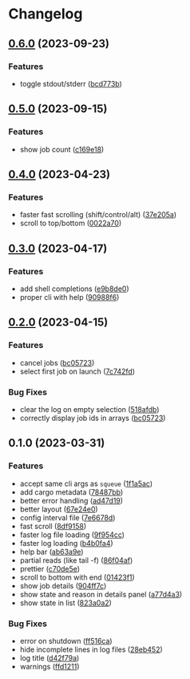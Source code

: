 # Changelog

## [0.6.0](https://github.com/kabouzeid/turm/compare/v0.5.0...v0.6.0) (2023-09-23)


### Features

* toggle stdout/stderr ([bcd773b](https://github.com/kabouzeid/turm/commit/bcd773bd21ccb64860e651e2da881d57253fecb8))

## [0.5.0](https://github.com/kabouzeid/turm/compare/v0.4.0...v0.5.0) (2023-09-15)


### Features

* show job count ([c169e18](https://github.com/kabouzeid/turm/commit/c169e1844574885246736dbde920ae0f77b121b2))

## [0.4.0](https://github.com/kabouzeid/turm/compare/v0.3.0...v0.4.0) (2023-04-23)


### Features

* faster fast scrolling (shift/control/alt) ([37e205a](https://github.com/kabouzeid/turm/commit/37e205aaf819e99e13aea70327de84289cba0482))
* scroll to top/bottom ([0022a70](https://github.com/kabouzeid/turm/commit/0022a70a58d6a0f2b1e159f0b5afef99ae6ea2c1))

## [0.3.0](https://github.com/kabouzeid/turm/compare/v0.2.0...v0.3.0) (2023-04-17)


### Features

* add shell completions ([e9b8de0](https://github.com/kabouzeid/turm/commit/e9b8de0018b3dd91d72db6e3c164aa18a1fe17d9))
* proper cli with help ([90988f6](https://github.com/kabouzeid/turm/commit/90988f65208b353204acd6a570be45e753bfcdfc))

## [0.2.0](https://github.com/kabouzeid/turm/compare/v0.1.0...v0.2.0) (2023-04-15)


### Features

* cancel jobs ([bc05723](https://github.com/kabouzeid/turm/commit/bc057230244ce215a585dbb318de762913524a5b))
* select first job on launch ([7c742fd](https://github.com/kabouzeid/turm/commit/7c742fdd3b66787b10df6a017de6c7522c8f9858))


### Bug Fixes

* clear the log on empty selection ([518afdb](https://github.com/kabouzeid/turm/commit/518afdbf67ada9ea1d7b2597765630cba8a00ee4))
* correctly display job ids in arrays ([bc05723](https://github.com/kabouzeid/turm/commit/bc057230244ce215a585dbb318de762913524a5b))

## 0.1.0 (2023-03-31)


### Features

* accept same cli args as `squeue` ([1f1a5ac](https://github.com/kabouzeid/turm/commit/1f1a5ac8f0b92b435b09e09981c95cbb00290a20))
* add cargo metadata ([78487bb](https://github.com/kabouzeid/turm/commit/78487bbe93c8c1efaef8b218e72c68a4dbe3c67a))
* better error handling ([ad47d19](https://github.com/kabouzeid/turm/commit/ad47d19ad6abccb80bc7d5c9ac3faf44ca03a92a))
* better layout ([67e24e0](https://github.com/kabouzeid/turm/commit/67e24e078df0eed492123e498282942400cbbcf9))
* config interval file ([7e6678d](https://github.com/kabouzeid/turm/commit/7e6678d834ce5535dfe2ede8e88974ccbf36c453))
* fast scroll ([8df9158](https://github.com/kabouzeid/turm/commit/8df91589f8ef6c3cd403faecfc40142fd238d0a4))
* faster log file loading ([9f954cc](https://github.com/kabouzeid/turm/commit/9f954ccff53fc7ffdb4412d1a490ef012bf4cc95))
* faster log loading ([b4b0fa4](https://github.com/kabouzeid/turm/commit/b4b0fa4df97d51976f2cadffd527a07fd3804346))
* help bar ([ab63a9e](https://github.com/kabouzeid/turm/commit/ab63a9e2cd9b2ea05a8d45789b8dfb04d580c932))
* partial reads (like tail -f) ([86f04af](https://github.com/kabouzeid/turm/commit/86f04af1bf78783c37c4cecbef4d3292280f4f5e))
* prettier ([c70de5e](https://github.com/kabouzeid/turm/commit/c70de5ea4f412531c203bb308ee769e6cc861828))
* scroll to bottom with end ([01423f1](https://github.com/kabouzeid/turm/commit/01423f1a8c5da16f97dc01efd4e73cbb96d8c810))
* show job details ([904ff7c](https://github.com/kabouzeid/turm/commit/904ff7cef52e8971f7c6146ec217065988001336))
* show state and reason in details panel ([a77d4a3](https://github.com/kabouzeid/turm/commit/a77d4a3ff7d823f89ea33921dee28aa9ff7b6a3f))
* show state in list ([823a0a2](https://github.com/kabouzeid/turm/commit/823a0a263bc33b7a1e77d92601820059dfc22a14))


### Bug Fixes

* error on shutdown ([ff516ca](https://github.com/kabouzeid/turm/commit/ff516cac734fcd06a443122aca408d228046484a))
* hide incomplete lines in log files ([28eb452](https://github.com/kabouzeid/turm/commit/28eb452f9b4e8900d74be491368787bbe2197fc1))
* log title ([d42f79a](https://github.com/kabouzeid/turm/commit/d42f79ae7dcfec4d33d29fdcc48e1e986d1ea8b9))
* warnings ([ffd1211](https://github.com/kabouzeid/turm/commit/ffd1211228490960186d9cf8dc1d773a38558b16))
